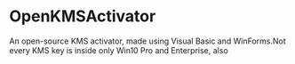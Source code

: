 # OpenKMSActivator
An open-source KMS activator, made using Visual Basic and WinForms.Not every KMS key is inside only Win10 Pro and Enterprise, also
